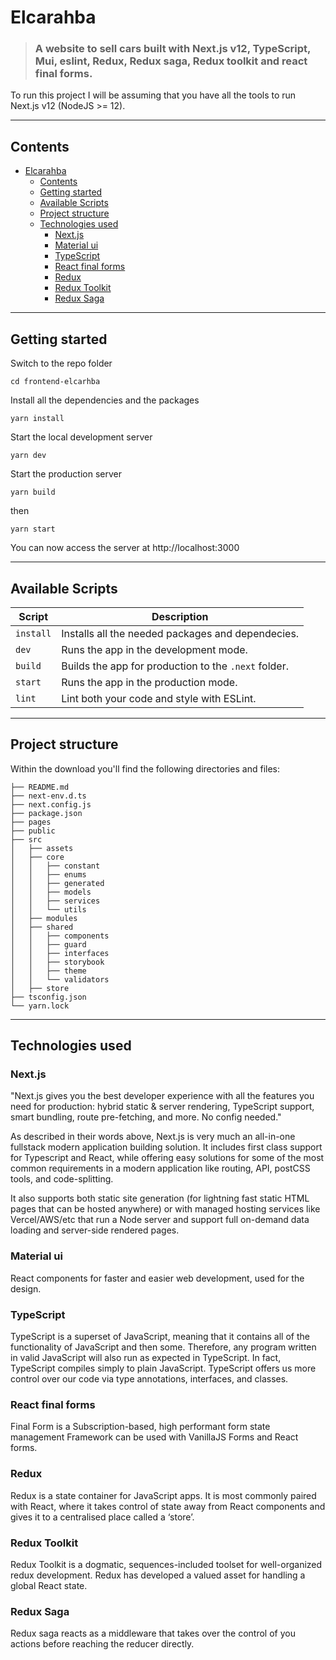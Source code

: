 # Elcarahba

> ### A website to sell cars built with Next.js v12, TypeScript, Mui, eslint, Redux, Redux saga, Redux toolkit and react final forms.

To run this project I will be assuming that you have all the tools to run Next.js v12 (NodeJS >= 12).

---

## Contents

- [Elcarahba](#elcarahba)
  - [Contents](#contents)
  - [Getting started](#getting-started)
  - [Available Scripts](#available-scripts)
  - [Project structure](#project-structure)
  - [Technologies used](#technologies-used)
    - [Next.js](#nextjs)
    - [Material ui](#material-ui)
    - [TypeScript](#typescript)
    - [React final forms](#react-final-forms)
    - [Redux](#redux)
    - [Redux Toolkit](#redux-toolkit)
    - [Redux Saga](#redux-saga)

---

## Getting started

Switch to the repo folder

    cd frontend-elcarhba

Install all the dependencies and the packages

    yarn install

Start the local development server

    yarn dev

Start the production server

    yarn build
then

    yarn start

You can now access the server at http://localhost:3000

---

## Available Scripts

| Script       | Description                                            |
| ------------ | ------------------------------------------------------ |
| `install`    | Installs all the needed packages and dependecies.      |
| `dev`        | Runs the app in the development mode.                  |
| `build`      | Builds the app for production to the `.next` folder.   |
| `start`      | Runs the app in the production mode.                   |
| `lint`       | Lint both your code and style with ESLint.             |

---

## Project structure
Within the download you'll find the following directories and files:

```
├── README.md
├── next-env.d.ts
├── next.config.js
├── package.json
├── pages
├── public
├── src
│   ├── assets
│   ├── core
│   │   ├── constant
│   │   ├── enums
│   │   ├── generated
│   │   ├── models
│   │   ├── services
│   │   └── utils
│   ├── modules
│   ├── shared
│   │   ├── components
│   │   ├── guard
│   │   ├── interfaces
│   │   ├── storybook
│   │   ├── theme
│   │   └── validators
│   ├── store
├── tsconfig.json
└── yarn.lock
```

---

## Technologies used

### Next.js

"Next.js gives you the best developer experience with all the features you need for production: hybrid static & server rendering, TypeScript support, smart bundling, route pre-fetching, and more. No config needed."

As described in their words above, Next.js is very much an all-in-one fullstack modern application building solution. It includes first class support for Typescript and React, while offering easy solutions for some of the most common requirements in a modern application like routing, API, postCSS tools, and code-splitting.

It also supports both static site generation (for lightning fast static HTML pages that can be hosted anywhere) or with managed hosting services like Vercel/AWS/etc that run a Node server and support full on-demand data loading and server-side rendered pages.

### Material ui

React components for faster and easier web development, used for the design.

### TypeScript

TypeScript is a superset of JavaScript, meaning that it contains all of the functionality of JavaScript and then some. Therefore, any program written in valid JavaScript will also run as expected in TypeScript. In fact, TypeScript compiles simply to plain JavaScript.
TypeScript offers us more control over our code via type annotations, interfaces, and classes.

### React final forms

Final Form is a Subscription-based, high performant form state management Framework can be used with VanillaJS Forms and React forms.

### Redux

Redux is a state container for JavaScript apps. It is most commonly paired with React, where it takes control of state away from React components and gives it to a centralised place called a ‘store’.

### Redux Toolkit

Redux Toolkit is a dogmatic, sequences-included toolset for well-organized redux development. Redux has developed a valued asset for handling a global React state.

### Redux Saga

Redux saga reacts as a middleware that takes over the control of you actions before reaching the reducer directly.